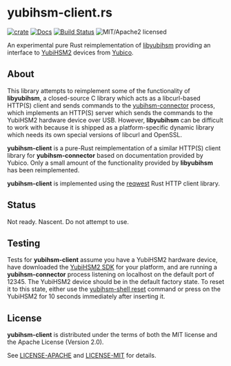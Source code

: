 # yubihsm-client.rs

[![crate][crate-image]][crate-link]
[![Docs][docs-image]][docs-link]
[![Build Status][build-image]][build-link]
![MIT/Apache2 licensed][license-image]

[crate-image]: https://img.shields.io/crates/v/yubihsm-client.svg
[crate-link]: https://crates.io/crates/yubihsm-client
[docs-image]: https://docs.rs/yubihsm-client/badge.svg
[docs-link]: https://docs.rs/yubihsm-client/
[build-image]: https://secure.travis-ci.org/tarcieri/yubihsm-client.svg?branch=master
[build-link]: https://travis-ci.org/tarcieri/yubihsm-client
[license-image]: https://img.shields.io/badge/license-MIT/Apache2.0-blue.svg

An experimental pure Rust reimplementation of [libyubihsm] providing an
interface to [YubiHSM2] devices from [Yubico].

[libyubihsm]: https://developers.yubico.com/YubiHSM2/Component_Reference/libyubihsm/
[YubiHSM2]: https://www.yubico.com/products/yubihsm/
[Yubico]: https://www.yubico.com/

## About

This library attempts to reimplement some of the functionality of **libyubihsm**,
a closed-source C library which acts as a libcurl-based HTTP(S) client and sends
commands to the [yubihsm-connector] process, which implements an HTTP(S) server
which sends the commands to the YubiHSM2 hardware device over USB. However,
**libyubihsm** can be difficult to work with because it is shipped as a
platform-specific dynamic library which needs its own special versions of
libcurl and OpenSSL.

**yubihsm-client** is a pure-Rust reimplementation of a similar HTTP(S) client
library for **yubihsm-connector** based on documentation provided by Yubico.
Only a small amount of the functionality provided by **libyubihsm** has been
reimplemented.

**yubihsm-client** is implemented using the [reqwest] Rust HTTP client library.

[yubihsm-connector]: https://developers.yubico.com/YubiHSM2/Component_Reference/yubihsm-connector/
[reqwest]: https://github.com/seanmonstar/reqwest

## Status

Not ready. Nascent. Do not attempt to use.

## Testing

Tests for **yubihsm-client** assume you have a YubiHSM2 hardware device, have
downloaded the [YubiHSM2 SDK] for your platform, and are running a
**yubihsm-connector** process listening on localhost on the default port of 12345.
The YubiHSM2 device should be in the default factory state. To reset it to this
state, either use the [yubihsm-shell reset] command or press on the YubiHSM2 for
10 seconds immediately after inserting it.

[YubiHSM2 SDK]: https://developers.yubico.com/YubiHSM2/Releases/
[yubihsm-shell reset]: https://developers.yubico.com/YubiHSM2/Commands/Reset.html

## License

**yubihsm-client** is distributed under the terms of both the MIT license and
the Apache License (Version 2.0).

See [LICENSE-APACHE](LICENSE-APACHE) and [LICENSE-MIT](LICENSE-MIT) for details.

